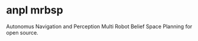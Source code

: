 # anpl mrbsp

Autonomus Navigation and Perception Multi Robot Belief Space Planning for open source.